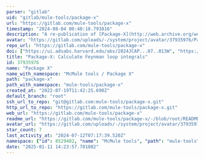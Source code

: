 ```yaml
---
parser: "gitlab"
uid: "gitlab/mule-tools/package-x"
url: "https://gitlab.com/mule-tools/package-x"
timestamp: "2024-08-04 00:40:18.793816"
description: "A re-publication of [Package-X](http://web.archive.org/web/20220619174704/packagex.hepforge.org/). All credit to Hiren Patel!"
avatar: "https://gitlab.com/uploads/-/system/project/avatar/37935976/PackageXIcon.png"
repo_url: "https://gitlab.com/mule-tools/package-x"
doi: ["https://ui.adsabs.harvard.edu/abs/2024JCAP...07..013W", "https://ui.adsabs.harvard.edu/abs/2015CoPhC.197..276P", "https://ui.adsabs.harvard.edu/abs/2024ascl.soft07020P/abstract"]
title: "Package-X: Calculate Feynman loop integrals"
id: 37935976
name: "Package X"
name_with_namespace: "McMule tools / Package X"
path: "package-x"
path_with_namespace: "mule-tools/package-x"
created_at: "2022-07-19T11:42:25.690Z"
default_branch: "root"
ssh_url_to_repo: "git@gitlab.com:mule-tools/package-x.git"
http_url_to_repo: "https://gitlab.com/mule-tools/package-x.git"
web_url: "https://gitlab.com/mule-tools/package-x"
readme_url: "https://gitlab.com/mule-tools/package-x/-/blob/root/README.md"
avatar_url: "https://gitlab.com/uploads/-/system/project/avatar/37935976/PackageXIcon.png"
star_count: 7
last_activity_at: "2024-07-12T07:17:39.520Z"
namespace: {"id": 8529402, "name": "McMule tools", "path": "mule-tools", "kind": "group", "full_path": "mule-tools", "parent_id": null, "avatar_url": "/uploads/-/system/group/avatar/8529402/logo-0.png", "web_url": "https://gitlab.com/groups/mule-tools"}
date: "2025-01-11 14:23:57.701082"
---
```

